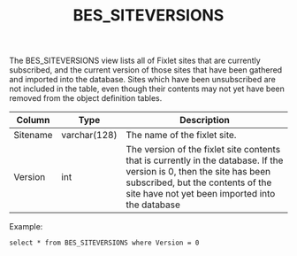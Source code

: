 ﻿---
title: BES_SITEVERSIONS
---

The BES_SITEVERSIONS view lists all of Fixlet sites that are currently subscribed, and the current version of those sites that have been gathered and imported into the database. Sites which have been unsubscribed are not included in the table, even though their contents may not yet have been removed from the object definition tables.

| Column        | Type           |  Description  |
| ------------- | ------------- | ----- | 
| Sitename      | varchar(128) | The name of the fixlet site. |
| Version | int | The version of the fixlet site contents that is currently in the database. If the version is 0, then the site has been subscribed, but the contents of the site have not yet been imported into the database |

Example:
```
select * from BES_SITEVERSIONS where Version = 0
```

